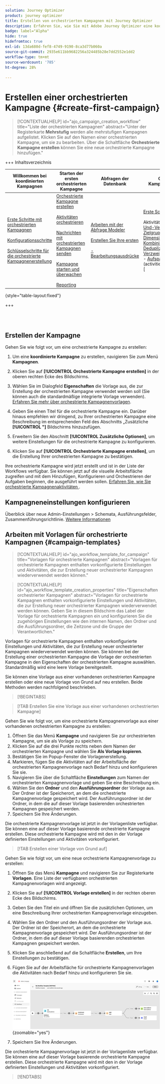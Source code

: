 ```yaml
---
solution: Journey Optimizer
product: journey optimizer
title: Erstellen von orchestrierten Kampagnen mit Journey Optimizer
description: Erfahren Sie, wie Sie mit Adobe Journey Optimizer eine koordinierte Kampagne erstellen
badge: label="Alpha"
hide: true
hidefromtoc: true
exl-id: 13da680d-fef8-4749-9190-8ca3d77b060a
source-git-commit: 2935e611bb9682256a324485b28e7dd2552e1dd2
workflow-type: tm+mt
source-wordcount: '785'
ht-degree: 28%

---
```



# Erstellen einer orchestrierten Kampagne {#create-first-campaign}

>[!CONTEXTUALHELP]
>id="ajo_campaign_creation_workflow"
>title="Liste der orchestrierten Kampagnen"
>abstract="Unter der Registerkarte **Mehrstufig** werden alle mehrstufigen Kampagnen aufgelistet. Klicken Sie auf den Namen einer orchestrierten Kampagne, um sie zu bearbeiten. Über die Schaltfläche **Orchestrierte Kampagne erstellen** können Sie eine neue orchestrierte Kampagne hinzufügen."

+++ Inhaltsverzeichnis

| Willkommen bei koordinierten Kampagnen | Starten der ersten orchestrierten Kampagne | Abfragen der Datenbank | Orchestrierte Kampagnenaktivitäten |
|---|---|---|---|
| [Erste Schritte mit orchestrierten Kampagnen](gs-orchestrated-campaigns.md)<br/><br/>[Konfigurationsschritte](configuration-steps.md)<br/><br/>[Schlüsselschritte für die orchestrierte Kampagnenerstellung](gs-campaign-creation.md) | [Orchestrierte Kampagne erstellen](create-orchestrated-campaign.md)<br/><br/>[Aktivitäten orchestrieren](orchestrate-activities.md)<br/><br/>[ Nachrichten mit orchestrierten Kampagnen senden](send-messages.md)<br/><br/>[Kampagne starten und überwachen](start-monitor-campaigns.md)<br/><br/>[Reporting](reporting-campaigns.md) | [Arbeiten mit der Abfrage Modeler](orchestrated-query-modeler.md)<br/><br/>[Erstellen Sie Ihre ersten ](build-query.md)<br/><br/>[-Bearbeitungsausdrücke](edit-expressions.md) | [Erste Schritte mit Aktivitäten](activities/about-activities.md)<br/><br/>Aktivitäten:<br/>[Und-Verknüpfung](activities/and-join.md) - [Zielgruppe aufbauen](activities/build-audience.md) - [Dimensionsänderung](activities/change-dimension.md) - [Kombinieren](activities/combine.md) - [Deduplizierung](activities/enrichment.md) - [Verzweigung](activities/fork.md) - [Abstimmung](activities/reconciliation.md) - [Aufspaltung](activities/split.md)[ ](activities/wait.md) Warten](activities/deduplication.md) [ |

{style="table-layout:fixed"}

+++

<br/><br/>

## Erstellen der Kampagne

Gehen Sie wie folgt vor, um eine orchestrierte Kampagne zu erstellen:

1. Um eine **koordinierte Kampagne** zu erstellen, navigieren Sie zum Menü **Kampagnen**.

1. Klicken Sie auf **[!UICONTROL Orchestrierte Kampagne erstellen]** in der oberen rechten Ecke des Bildschirms.

1. Wählen Sie im Dialogfeld **Eigenschaften** die Vorlage aus, die zur Erstellung der orchestrierten Kampagne verwendet werden soll (Sie können auch die standardmäßige integrierte Vorlage verwenden). [Erfahren Sie mehr über orchestrierte Kampagnenvorlagen](#campaign-templates).

1. Geben Sie einen Titel für die orchestrierte Kampagne ein. Darüber hinaus empfehlen wir dringend, zu Ihrer orchestrierten Kampagne eine Beschreibung im entsprechenden Feld des Abschnitts „Zusätzliche **[!UICONTROL &quot;]** Bildschirms hinzuzufügen.

1. Erweitern Sie den Abschnitt **[!UICONTROL Zusätzliche Optionen]**, um weitere Einstellungen für die orchestrierte Kampagne zu konfigurieren.

1. Klicken Sie auf **[!UICONTROL Orchestrierte Kampagne erstellen]**, um die Erstellung Ihrer orchestrierten Kampagne zu bestätigen.

Ihre orchestrierte Kampagne wird jetzt erstellt und ist in der Liste der Workflows verfügbar. Sie können jetzt auf die visuelle Arbeitsfläche zugreifen und mit dem Hinzufügen, Konfigurieren und Orchestrieren der Aufgaben beginnen, die ausgeführt werden sollen. [Erfahren Sie, wie Sie orchestrierte Kampagnenaktivitäten ](orchestrate-activities.md).

## Kampagneneinstellungen konfigurieren

Überblick über neue Admin-Einstellungen > Schemata, Ausführungsfelder, Zusammenführungsrichtlinie. [Weitere Informationen](configuration-steps.md)

## Arbeiten mit Vorlagen für orchestrierte Kampagnen {#campaign-templates}

>[!CONTEXTUALHELP]
>id="ajo_workflow_template_for_campaign"
>title="Vorlagen für orchestrierte Kampagnen"
>abstract="Vorlagen für orchestrierte Kampagnen enthalten vorkonfigurierte Einstellungen und Aktivitäten, die zur Erstellung neuer orchestrierter Kampagnen wiederverwendet werden können."

>[!CONTEXTUALHELP]
>id="ajo_workflow_template_creation_properties"
>title="Eigenschaften orchestrierter Kampagnen"
>abstract="Vorlagen für orchestrierte Kampagnen enthalten vorkonfigurierte Einstellungen und Aktivitäten, die zur Erstellung neuer orchestrierter Kampagnen wiederverwendet werden können. Geben Sie in diesem Bildschirm das Label der Vorlage für orchestrierte Kampagnen ein und konfigurieren Sie die zugehörigen Einstellungen wie den internen Namen, den Ordner und die Ausführungsordner, die Zeitzone und die Gruppe der Verantwortlichen."

Vorlagen für orchestrierte Kampagnen enthalten vorkonfigurierte Einstellungen und Aktivitäten, die zur Erstellung neuer orchestrierter Kampagnen wiederverwendet werden können. Sie können bei der Erstellung einer orchestrierten Kampagne die Vorlage der orchestrierten Kampagne in den Eigenschaften der orchestrierten Kampagne auswählen. Standardmäßig wird eine leere Vorlage bereitgestellt.

Sie können eine Vorlage aus einer vorhandenen orchestrierten Kampagne erstellen oder eine neue Vorlage von Grund auf neu erstellen. Beide Methoden werden nachfolgend beschrieben.

>[!BEGINTABS]

>[!TAB Erstellen Sie eine Vorlage aus einer vorhandenen orchestrierten Kampagne]

Gehen Sie wie folgt vor, um eine orchestrierte Kampagnenvorlage aus einer vorhandenen orchestrierten Kampagne zu erstellen:

1. Öffnen Sie das Menü **Kampagne** und navigieren Sie zur orchestrierten Kampagne, um sie als Vorlage zu speichern.
1. Klicken Sie auf die drei Punkte rechts neben dem Namen der orchestrierten Kampagne und wählen Sie **Als Vorlage kopieren**.
1. Bestätigen Sie im Popup-Fenster die Vorlagenerstellung.
1. Markieren, fügen Sie die Aktivitäten auf der Arbeitsfläche der orchestrierten Kampagnenvorlage nach Bedarf hinzu und konfigurieren Sie sie.
1. Navigieren Sie über die Schaltfläche **Einstellungen** zum Namen der orchestrierten Kampagnenvorlage und geben Sie eine Beschreibung ein.
1. Wählen Sie den **Ordner** und den **Ausführungsordner** der Vorlage aus. Der Ordner ist der Speicherort, an dem die orchestrierte Kampagnenvorlage gespeichert wird. Der Ausführungsordner ist der Ordner, in dem die auf dieser Vorlage basierenden orchestrierten Kampagnen gespeichert werden.
1. Speichern Sie Ihre Änderungen.

Die orchestrierte Kampagnenvorlage ist jetzt in der Vorlagenliste verfügbar. Sie können eine auf dieser Vorlage basierende orchestrierte Kampagne erstellen. Diese orchestrierte Kampagne wird mit den in der Vorlage definierten Einstellungen und Aktivitäten vorkonfiguriert.


>[!TAB Erstellen einer Vorlage von Grund auf]


Gehen Sie wie folgt vor, um eine neue orchestrierte Kampagnenvorlage zu erstellen:

1. Öffnen Sie das Menü **Kampagne** und navigieren Sie zur Registerkarte **Vorlagen**. Eine Liste der verfügbaren orchestrierten Kampagnenvorlagen wird angezeigt.
1. Klicken Sie auf **[!UICONTROL Vorlage erstellen]** in der rechten oberen Ecke des Bildschirms.
1. Geben Sie den Titel ein und öffnen Sie die zusätzlichen Optionen, um eine Beschreibung Ihrer orchestrierten Kampagnenvorlage einzugeben.
1. Wählen Sie den Ordner und den Ausführungsordner der Vorlage aus. Der Ordner ist der Speicherort, an dem die orchestrierte Kampagnenvorlage gespeichert wird. Der Ausführungsordner ist der Ordner, in dem die auf dieser Vorlage basierenden orchestrierten Kampagnen gespeichert werden.
1. Klicken Sie anschließend auf die Schaltfläche **Erstellen**, um Ihre Einstellungen zu bestätigen.
1. Fügen Sie auf der Arbeitsfläche für orchestrierte Kampagnenvorlagen die Aktivitäten nach Bedarf hinzu und konfigurieren Sie sie.

   ![](assets/wf-template-activities.png){zoomable="yes"}

1. Speichern Sie Ihre Änderungen.

Die orchestrierte Kampagnenvorlage ist jetzt in der Vorlagenliste verfügbar. Sie können eine auf dieser Vorlage basierende orchestrierte Kampagne erstellen. Diese orchestrierte Kampagne wird mit den in der Vorlage definierten Einstellungen und Aktivitäten vorkonfiguriert.

>[!ENDTABS]
